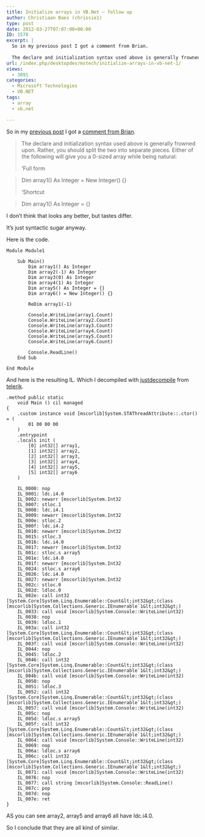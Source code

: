 ```yaml
---
title: Initialize arrays in VB.Net – follow up
author: Christiaan Baes (chrissie1)
type: post
date: 2012-03-27T07:07:00+00:00
ID: 1578
excerpt: |
  So in my previous post I got a comment from Brian.
  
  The declare and initialization syntax used above is generally frowned upon. Rather, you should split the two into separate pieces. Either of the following will give you a 0-sized array while being na&hellip;
url: /index.php/desktopdev/mstech/initialize-arrays-in-vb-net-1/
views:
  - 3891
categories:
  - Microsoft Technologies
  - VB.NET
tags:
  - array
  - vb.net

---
```

So in my [previous post][1] I got a [comment from Brian][2].

> The declare and initialization syntax used above is generally frowned upon. Rather, you should split the two into separate pieces. Either of the following will give you a 0-sized array while being natural:
> 
> &#8216;Full form
  
> Dim array1() As Integer = New Integer() {}
> 
> &#8216;Shortcut
  
> Dim array1() As Integer = {}

I don&#8217;t think that looks any better, but tastes differ. 

It&#8217;s just syntactic sugar anyway.

Here is the code.

```vbnet
Module Module1

    Sub Main()
        Dim array1() As Integer
        Dim array2(-1) As Integer
        Dim array3(0) As Integer
        Dim array4(1) As Integer
        Dim array5() As Integer = {}
        Dim array6() = New Integer() {}

        ReDim array1(-1)

        Console.WriteLine(array1.Count)
        Console.WriteLine(array2.Count)
        Console.WriteLine(array3.Count)
        Console.WriteLine(array4.Count)
        Console.WriteLine(array5.Count)
        Console.WriteLine(array6.Count)

        Console.ReadLine()
    End Sub

End Module
```
And here is the resulting IL. Which I decompiled with [justdecompile][3] from [telerik][4].

```
.method public static 
    void Main () cil managed 
{
    .custom instance void [mscorlib]System.STAThreadAttribute::.ctor() = (
        01 00 00 00
    )
    .entrypoint
    .locals init (
        [0] int32[] array1,
        [1] int32[] array2,
        [2] int32[] array3,
        [3] int32[] array4,
        [4] int32[] array5,
        [5] int32[] array6
    )

    IL_0000: nop
    IL_0001: ldc.i4.0
    IL_0002: newarr [mscorlib]System.Int32
    IL_0007: stloc.1
    IL_0008: ldc.i4.1
    IL_0009: newarr [mscorlib]System.Int32
    IL_000e: stloc.2
    IL_000f: ldc.i4.2
    IL_0010: newarr [mscorlib]System.Int32
    IL_0015: stloc.3
    IL_0016: ldc.i4.0
    IL_0017: newarr [mscorlib]System.Int32
    IL_001c: stloc.s array5
    IL_001e: ldc.i4.0
    IL_001f: newarr [mscorlib]System.Int32
    IL_0024: stloc.s array6
    IL_0026: ldc.i4.0
    IL_0027: newarr [mscorlib]System.Int32
    IL_002c: stloc.0
    IL_002d: ldloc.0
    IL_002e: call int32 [System.Core]System.Linq.Enumerable::Count&lt;int32&gt;(class [mscorlib]System.Collections.Generic.IEnumerable`1&lt;int32&gt;)
    IL_0033: call void [mscorlib]System.Console::WriteLine(int32)
    IL_0038: nop
    IL_0039: ldloc.1
    IL_003a: call int32 [System.Core]System.Linq.Enumerable::Count&lt;int32&gt;(class [mscorlib]System.Collections.Generic.IEnumerable`1&lt;int32&gt;)
    IL_003f: call void [mscorlib]System.Console::WriteLine(int32)
    IL_0044: nop
    IL_0045: ldloc.2
    IL_0046: call int32 [System.Core]System.Linq.Enumerable::Count&lt;int32&gt;(class [mscorlib]System.Collections.Generic.IEnumerable`1&lt;int32&gt;)
    IL_004b: call void [mscorlib]System.Console::WriteLine(int32)
    IL_0050: nop
    IL_0051: ldloc.3
    IL_0052: call int32 [System.Core]System.Linq.Enumerable::Count&lt;int32&gt;(class [mscorlib]System.Collections.Generic.IEnumerable`1&lt;int32&gt;)
    IL_0057: call void [mscorlib]System.Console::WriteLine(int32)
    IL_005c: nop
    IL_005d: ldloc.s array5
    IL_005f: call int32 [System.Core]System.Linq.Enumerable::Count&lt;int32&gt;(class [mscorlib]System.Collections.Generic.IEnumerable`1&lt;int32&gt;)
    IL_0064: call void [mscorlib]System.Console::WriteLine(int32)
    IL_0069: nop
    IL_006a: ldloc.s array6
    IL_006c: call int32 [System.Core]System.Linq.Enumerable::Count&lt;int32&gt;(class [mscorlib]System.Collections.Generic.IEnumerable`1&lt;int32&gt;)
    IL_0071: call void [mscorlib]System.Console::WriteLine(int32)
    IL_0076: nop
    IL_0077: call string [mscorlib]System.Console::ReadLine()
    IL_007c: pop
    IL_007d: nop
    IL_007e: ret
}

```
AS you can see array2, array5 and array6 all have ldc.i4.0.

So I conclude that they are all kind of similar.

 [1]: /index.php/DesktopDev/MSTech/initialize-arrays-in-vb-net
 [2]: /index.php/DesktopDev/MSTech/initialize-arrays-in-vb-net#c9825
 [3]: http://www.telerik.com/products/decompiler.aspx
 [4]: http://www.telerik.com